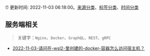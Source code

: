 :alarm_clock: 更新时间: 2022-11-03 06:18:00。[来源分类](../README.md)、[标签分类](../TAGS.md)、[时间分类](../TIMELINE.md)

## 服务端相关


> 关键字：`Nginx`、`Docker`、`GraphQL`、`REST`、`gRPC`



- [2022-11-03-请问在-wsl2-里创建的-docker-容器怎么访问宿主机？](https://www.v2ex.com/t/892355) 